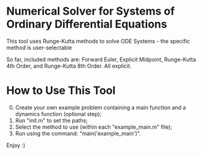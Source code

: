 # Numerical Solver for Systems of Ordinary Differential Equations

This tool uses Runge-Kutta methods to solve ODE Systems - the specific method is user-selectable

So far, included methods are: Forward Euler, Explicit Midpoint, Runge-Kutta 4th Order, and Runge-Kutta 8th Order. All explicit.


# How to Use This Tool

0. Create your own example problem containing a main function and a dynamics function (optional step);
1. Run "init.m" to set the paths;
2. Select the method to use (within each "example_main.m" file);
3. Run using the command: "main('example_main')".

Enjoy :)
